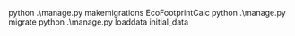 python .\manage.py makemigrations EcoFootprintCalc
python .\manage.py migrate
python .\manage.py loaddata initial_data
